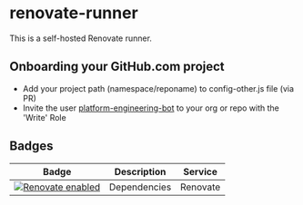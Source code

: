 # renovate-runner

This is a self-hosted Renovate runner.

## Onboarding your GitHub.com project

* Add your project path (namespace/reponame) to config-other.js file (via PR)
* Invite the user [platform-engineering-bot][1] to your org or repo with the
  'Write' Role

## Badges

| Badge                                                                                                                                                                                                                   | Description  | Service              |
| ----------------------------------------------------------------------------------------------------------------------------------------------------------------------------------------------------------------------- | ------------ | -------------------- |
| <a href="https://renovatebot.com"><img alt="Renovate enabled" src="https://img.shields.io/badge/renovate-enabled-brightgreen.svg?style=flat-square"></a>                                                                | Dependencies | Renovate             |

[1]: https://github.com/platform-engineering-bot
